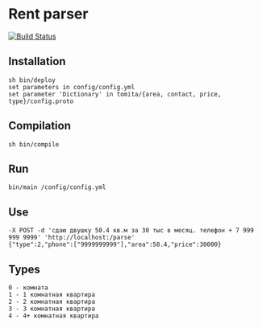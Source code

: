 # Rent parser

[![Build Status](https://travis-ci.org/mrsuh/rent-parser.svg?branch=master)](https://travis-ci.org/mrsuh/rent-parser)

## Installation
```
sh bin/deploy
set parameters in config/config.yml
set parameter 'Dictionary' in tomita/{area, contact, price, type}/config.proto
```

## Compilation
```
sh bin/compile
```

## Run
```
bin/main /config/config.yml
```

## Use
```
-X POST -d 'сдаю двушку 50.4 кв.м за 30 тыс в месяц. телефон + 7 999 999 9999' 'http://localhost:/parse'
{"type":2,"phone":["9999999999"],"area":50.4,"price":30000}
```

## Types
```
0 - комната
1 - 1 комнатная квартира
2 - 2 комнатная квартира
3 - 3 комнатная квартира
4 - 4+ комнатная квартира
```